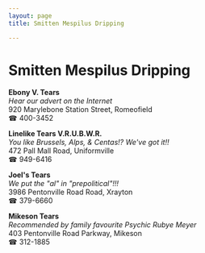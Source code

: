 ```yaml
---
layout: page 
title: Smitten Mespilus Dripping

---
```



# Smitten Mespilus Dripping


 **Ebony V. Tears**  
_Hear our advert on the Internet_  
920 Marylebone Station Street, Romeofield  
☎ 400-3452

**Linelike Tears V.R.U.B.W.R.**  
_You like Brussels, Alps, & Centas!? We've got it!!_  
472 Pall Mall Road, Uniformville  
☎ 949-6416

**Joel's Tears**  
_We put the "al" in "prepolitical"!!!_  
3986 Pentonville Road Road, Xrayton  
☎ 379-6660

**Mikeson Tears**  
_Recommended by family favourite Psychic Rubye Meyer_  
403 Pentonville Road Parkway, Mikeson  
☎ 312-1885

